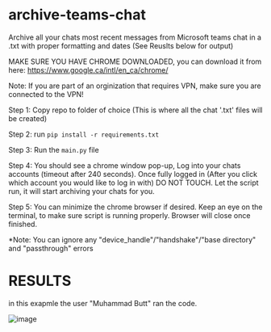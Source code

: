 # archive-teams-chat

Archive all your chats most recent messages from Microsoft teams chat in a .txt with proper formatting and dates (See Reuslts below for output)

MAKE SURE YOU HAVE CHROME DOWNLOADED, you can download it from here: https://www.google.ca/intl/en_ca/chrome/

Note: If you are part of an orginization that requires VPN, make sure you are connected to the VPN!

Step 1: Copy repo to folder of choice (This is where all the chat '.txt' files will be created)

Step 2: run ```pip install -r requirements.txt```

Step 3: Run the ```main.py``` file

Step 4: You should see a chrome window pop-up, Log into your chats accounts (timeout after 240 seconds). Once fully logged in (After you click which account you would like to log in with) DO NOT TOUCH. Let the script run, it will start archiving your chats for you.

Step 5: You can minimize the chrome browser if desired. Keep an eye on the terminal, to make sure script is running properly. Browser will close once finished.

*Note: You can ignore any "device_handle"/"handshake"/"base directory" and "passthrough" errors

# RESULTS
in this exapmle the user "Muhammad Butt" ran the code.

![image](https://user-images.githubusercontent.com/83403825/176230025-5421181e-0d20-4a7a-8b27-7337dfa3eea9.png)



